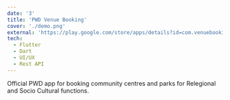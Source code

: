 ```yaml
---
date: '3'
title: 'PWD Venue Booking'
cover: './demo.png'
external: 'https://play.google.com/store/apps/details?id=com.venuebooking'
tech:
  - Flutter
  - Dart
  - UI/UX
  - Rest API
---
```


Official PWD app for booking community centres and parks for Relegional and Socio Cultural functions.
